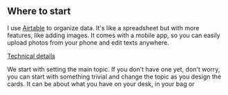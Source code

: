 Where to start
--------

I use [Airtable](https://airtable.com/) to organize data. It's like a spreadsheet but with more features, like adding images. It comes with a mobile app, so you can easily upload photos from your phone and edit texts anywhere.

[Technical details](#doc/airtable)

We start with setting the main topic. If you don't have one yet, don't worry, you can start with something trivial and change the topic as you design the cards. It can be about what you have on your desk, in your bag or 

